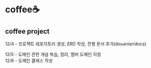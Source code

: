 # coffee☕️

## coffee project
12/4 - 프로젝트 레포지토리 생성, ERD 작성, 진행 문서 추가(douanier/docs)  

12/5 - 도메인 관련 개념 복습, 정리, 멤버 도메인 지정  
12/6 - 도메인 클래스 작성  
